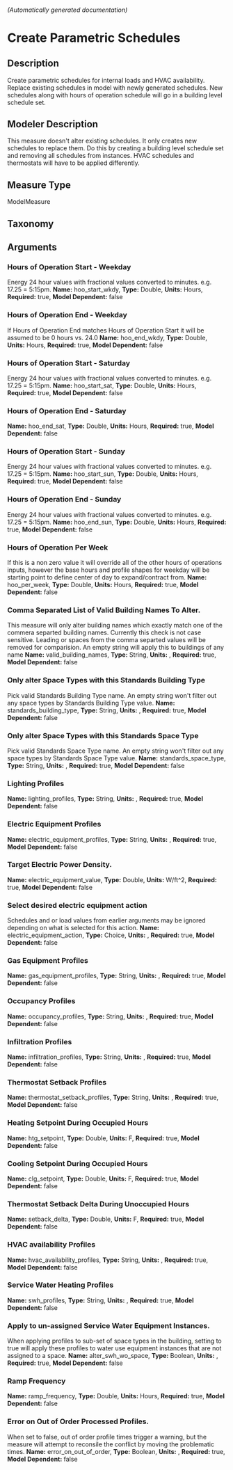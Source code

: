 

###### (Automatically generated documentation)

# Create Parametric Schedules

## Description
Create parametric schedules for internal loads and HVAC availability. Replace existing schedules in model with newly generated schedules. New schedules along with hours of operation schedule will go in a building level schedule set.

## Modeler Description
This measure doesn't alter existing schedules. It only creates new schedules to replace them. Do this by creating a building level schedule set and removing all schedules from instances. HVAC schedules and thermostats will have to be applied differently.

## Measure Type
ModelMeasure

## Taxonomy


## Arguments


### Hours of Operation Start - Weekday
Energy 24 hour values with fractional values converted to minutes. e.g. 17.25 = 5:15pm.
**Name:** hoo_start_wkdy,
**Type:** Double,
**Units:** Hours,
**Required:** true,
**Model Dependent:** false

### Hours of Operation End - Weekday
If Hours of Operation End matches Hours of Operation Start it will be assumed to be 0 hours vs. 24.0
**Name:** hoo_end_wkdy,
**Type:** Double,
**Units:** Hours,
**Required:** true,
**Model Dependent:** false

### Hours of Operation Start - Saturday
Energy 24 hour values with fractional values converted to minutes. e.g. 17.25 = 5:15pm.
**Name:** hoo_start_sat,
**Type:** Double,
**Units:** Hours,
**Required:** true,
**Model Dependent:** false

### Hours of Operation End - Saturday

**Name:** hoo_end_sat,
**Type:** Double,
**Units:** Hours,
**Required:** true,
**Model Dependent:** false

### Hours of Operation Start - Sunday
Energy 24 hour values with fractional values converted to minutes. e.g. 17.25 = 5:15pm.
**Name:** hoo_start_sun,
**Type:** Double,
**Units:** Hours,
**Required:** true,
**Model Dependent:** false

### Hours of Operation End - Sunday
Energy 24 hour values with fractional values converted to minutes. e.g. 17.25 = 5:15pm.
**Name:** hoo_end_sun,
**Type:** Double,
**Units:** Hours,
**Required:** true,
**Model Dependent:** false

### Hours of Operation Per Week
If this is a non zero value it will override all of the other hours of operations inputs, however the base hours and profile shapes for weekday will be starting point to define center of day to expand/contract from.
**Name:** hoo_per_week,
**Type:** Double,
**Units:** Hours,
**Required:** true,
**Model Dependent:** false

### Comma Separated List of Valid Building Names To Alter.
This measure will only alter building names which exactly match one of the commera separted building names. Currently this check is not case sensitive. Leading or spaces from the comma separted values will be removed for comparision. An empty string will apply this to buildings of any name
**Name:** valid_building_names,
**Type:** String,
**Units:** ,
**Required:** true,
**Model Dependent:** false

### Only alter Space Types with this Standards Building Type
Pick valid Standards Building Type name. An empty string won't filter out any space types by Standards Building Type value.
**Name:** standards_building_type,
**Type:** String,
**Units:** ,
**Required:** true,
**Model Dependent:** false

### Only alter Space Types with this Standards Space Type
Pick valid Standards Space Type name. An empty string won't filter out any space types by Standards Space Type value.
**Name:** standards_space_type,
**Type:** String,
**Units:** ,
**Required:** true,
**Model Dependent:** false

### Lighting Profiles

**Name:** lighting_profiles,
**Type:** String,
**Units:** ,
**Required:** true,
**Model Dependent:** false

### Electric Equipment Profiles

**Name:** electric_equipment_profiles,
**Type:** String,
**Units:** ,
**Required:** true,
**Model Dependent:** false

### Target Electric Power Density.

**Name:** electric_equipment_value,
**Type:** Double,
**Units:** W/ft^2,
**Required:** true,
**Model Dependent:** false

### Select desired electric equipment action
Schedules and or load values from earlier arguments may be ignored depending on what is selected for this action.
**Name:** electric_equipment_action,
**Type:** Choice,
**Units:** ,
**Required:** true,
**Model Dependent:** false

### Gas Equipment Profiles

**Name:** gas_equipment_profiles,
**Type:** String,
**Units:** ,
**Required:** true,
**Model Dependent:** false

### Occupancy Profiles

**Name:** occupancy_profiles,
**Type:** String,
**Units:** ,
**Required:** true,
**Model Dependent:** false

### Infiltration Profiles

**Name:** infiltration_profiles,
**Type:** String,
**Units:** ,
**Required:** true,
**Model Dependent:** false

### Thermostat Setback Profiles

**Name:** thermostat_setback_profiles,
**Type:** String,
**Units:** ,
**Required:** true,
**Model Dependent:** false

### Heating Setpoint During Occupied Hours

**Name:** htg_setpoint,
**Type:** Double,
**Units:** F,
**Required:** true,
**Model Dependent:** false

### Cooling Setpoint During Occupied Hours

**Name:** clg_setpoint,
**Type:** Double,
**Units:** F,
**Required:** true,
**Model Dependent:** false

### Thermostat Setback Delta During Unoccupied Hours

**Name:** setback_delta,
**Type:** Double,
**Units:** F,
**Required:** true,
**Model Dependent:** false

### HVAC availability Profiles

**Name:** hvac_availability_profiles,
**Type:** String,
**Units:** ,
**Required:** true,
**Model Dependent:** false

### Service Water Heating Profiles

**Name:** swh_profiles,
**Type:** String,
**Units:** ,
**Required:** true,
**Model Dependent:** false

### Apply to un-assigned Service Water Equipment Instances.
When applying profiles to sub-set of space types in the building, setting to true will apply these profiles to water use equipment instances that are not assigned to a space.
**Name:** alter_swh_wo_space,
**Type:** Boolean,
**Units:** ,
**Required:** true,
**Model Dependent:** false

### Ramp Frequency

**Name:** ramp_frequency,
**Type:** Double,
**Units:** Hours,
**Required:** true,
**Model Dependent:** false

### Error on Out of Order Processed Profiles.
When set to false, out of order profile times trigger a warning, but the measure will attempt to reconsile the conflict by moving the problematic times.
**Name:** error_on_out_of_order,
**Type:** Boolean,
**Units:** ,
**Required:** true,
**Model Dependent:** false




